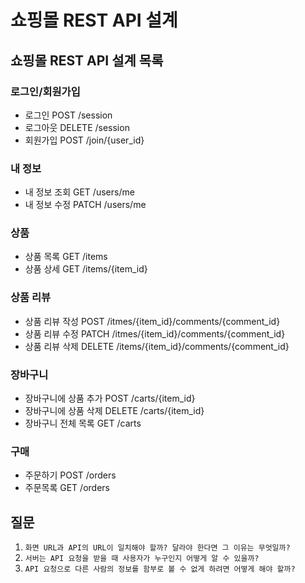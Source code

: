 # 쇼핑몰 REST API 설계
## 쇼핑몰 REST API 설계 목록

### 로그인/회원가입
- 로그인 POST /session
- 로그아웃 DELETE /session
- 회원가입 POST /join/{user_id}

### 내 정보
- 내 정보 조회 GET /users/me
- 내 정보 수정 PATCH /users/me

### 상품
- 상품 목록 GET /items
- 상품 상세 GET /items/{item_id}

### 상품 리뷰
- 상품 리뷰 작성 POST /itmes/{item_id}/comments/{comment_id}
- 상품 리뷰 수정 PATCH /itmes/{item_id}/comments/{comment_id}
- 상품 리뷰 삭제 DELETE /items/{item_id}/comments/{comment_id}

### 장바구니
- 장바구니에 상품 추가 POST /carts/{item_id} 
- 장바구니에 상품 삭제 DELETE /carts/{item_id}
- 장바구니 전체 목록 GET /carts

### 구매
- 주문하기 POST /orders
- 주문목록 GET /orders

## 질문

1. `화면 URL과 API의 URL이 일치해야 할까? 달라야 한다면 그 이유는 무엇일까?`
2. `서버는 API 요청을 받을 때 사용자가 누구인지 어떻게 알 수 있을까?`
3. `API 요청으로 다른 사람의 정보를 함부로 볼 수 없게 하려면 어떻게 해야 할까?`